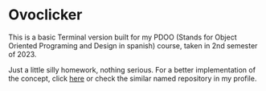 # Ovoclicker
This is a basic Terminal version built for my PDOO (Stands for Object Oriented Programing and Design in spanish) course, taken in 2nd semester of 2023.

Just a little silly homework, nothing serious.
For a better implementation of the concept, click [here](soybraym.github.io/OvoClickerJS) or check the similar named repository in my profile.
